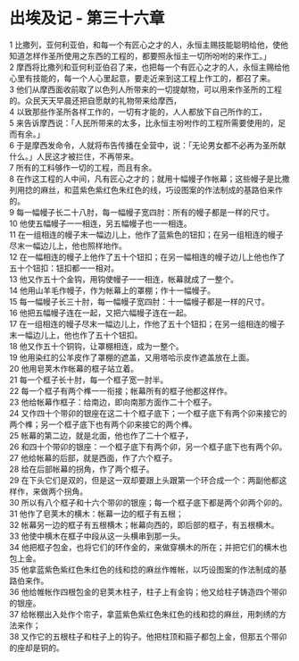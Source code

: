 # 出埃及记 - 第三十六章
  
 1 比撒列，亚何利亚伯，和每一个有匠心之才的人，永恒主赐技能聪明给他，使他知道怎样作圣所使用之东西的工程的，都要照永恒主一切所吩咐的来作工。」  
 2 摩西将比撒列和亚何利亚伯召了来，也把每一个有匠心之才的人，永恒主赐给他心里有技能的，每一个人心里起意，要走近来到这工程上作工的，都召了来。  
 3 他们从摩西面收前取了以色列人所带来的一切提献物，可以用来作圣所的工程的。众民天天早晨还把自愿献的礼物带来给摩西，  
 4 以致那些作圣所各样工作的，一切有才能的，人人都放下自己所作的工，  
 5 来告诉摩西说：「人民所带来的太多，比永恒主吩咐作的工程所需要使用的，足而有余。」  
 6 于是摩西发命令，人就将布告传播在全营中，说：「无论男女都不必再为圣所献什么。」人民这才被拦住，不再带来。  
 7 所有的工料够作一切的工程，而且有余。  
 8 在作这工程的人中间，凡有匠心之才的；就用十幅幔子作帐幕；这些幔子是比撒列用捻的麻丝，和蓝紫色紫红色朱红色的线，巧设图案的作法制成的基路伯来作的。  
 9 每一幅幔子长二十八肘，每一幅幔子宽四肘：所有的幔子都是一样的尺寸。  
 10 他使五幅幔子一一相连，另五幅幔子也一一相连。  
 11 在一组相连的幔子末一幅边儿上，他作了蓝紫色的钮扣；在另一组相连的幔子尽末一幅边儿上，他也照样地作。  
 12 在一幅相连的幔子上他作了五十个钮扣；在另一幅相连的幔子边儿上他也作了五十个钮扣：钮扣都一一相对。  
 13 他又作五十个金钩，用钩使幔子一一相连，帐幕就成了一整个。  
 14 他用山羊毛作幔子，作为帐幕上的罩棚；作十一幅幔子。  
 15 每一幅幔子长三十肘，每一幅幔子宽四肘：十一幅幔子都是一样的尺寸。  
 16 他把五幅幔子连在一起，又把六幅幔子连在一起。  
 17 在一组相连的幔子尽末一幅边儿上，作他了五十个钮扣；在另一组相连的幔子末一幅边儿上，他也作了五十个钮扣。  
 18 他又作五十个铜钩，让罩棚相连，成为一整个。  
 19 他用染红的公羊皮作了罩棚的遮盖，又用塔哈示皮作遮盖放在上面。  
 20 他用皂荚木作帐幕的框子站立着。  
 21 每一个框子长十肘，每一个框子宽一肘半。  
 22 每一个框子有两个榫一一衔接；帐幕所有的框子他都这样作。  
 23 他给帐幕作框子：给南边，即向南那方面作二十个框子。  
 24 又作四十个带卯的银座在这二十个框子底下；一个框子底下有两个卯来接它的两个榫；另一个框子底下也有两个卯来接它的两个榫。  
 25 帐幕的第二边，就是北面，他也作了二十个框子，  
 26 和四十个带卯的银座：一个框子底下有两个卯，另一个框子底下也有两个卯。  
 27 他给帐幕的后部，就是西面，作了六个框子。  
 28 给在后部帐幕的拐角，作了两个框子。  
 29 在下头它们是双的，但是这一双却要跟上头跟第一个环合成一个：两副他都这样作，来做两个拐角。  
 30 所以有八个框子和十六个带卯的银座；每一个框子底下都是两个卯两个卯的。  
 31 他作了皂荚木的横木：帐幕一边的框子有五根；  
 32 帐幕另一边的框子有五根横木；帐幕向西的，即后部的框子，有五根横木。  
 33 他使中横木在框子中段从这一头横串到那一头。  
 34 他把框子包金，也将它们的环作金的，来做穿横木的所在；并把它们的横木也包上金。  
 35 他拿蓝紫色紫红色朱红色的线和捻的麻丝作帷帐，以巧设图案的作法制成的基路伯来作。  
 36 他给帷帐作四根包金的皂荚木柱子，柱子上有金钩；他又给柱子铸造四个带卯的银座。  
 37 给帐棚出入处作个帘子，拿蓝紫色紫红色朱红色的线和捻的麻丝，用刺绣的方法来作；  
 38 又作它的五根柱子和柱子上的钩子。他把柱顶和箍子都包上金，但那五个带卯的座却是铜的。